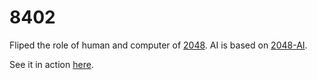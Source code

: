 # 8402

Fliped the role of human and computer of [2048](https://github.com/gabrielecirulli/2048).
AI is based on [2048-AI](http://ov3y.github.io/2048-AI/).

See it in action [here](http://fbessho.github.io/8402/).
